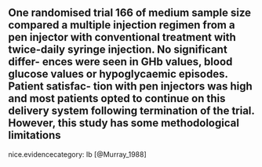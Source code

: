 One randomised trial 166 of medium sample size compared a multiple injection regimen from a pen injector with conventional treatment with twice-daily syringe injection. No significant differ- ences were seen in GHb values, blood glucose values or hypoglycaemic episodes. Patient satisfac- tion with pen injectors was high and most patients opted to continue on this delivery system following termination of the trial. However, this study has some methodological limitations
---
 nice.evidencecategory: Ib
[@Murray_1988]
